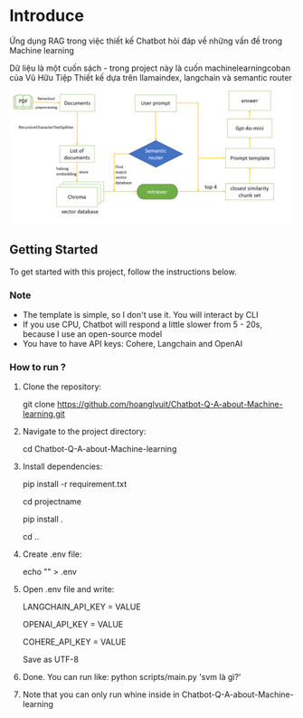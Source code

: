 # Introduce
Ứng dụng RAG trong việc thiết kế Chatbot hỏi đáp về những vấn đề trong Machine learning 

Dữ liệu là một cuốn sách - trong project này là cuốn machinelearningcoban của Vũ Hữu Tiệp
Thiết kế dựa trên llamaindex, langchain và semantic router 
![Architecture](pipeline.png)

## Getting Started
To get started with this project, follow the instructions below.
### Note
- The template is simple, so I don't use it. You will interact by CLI
- If you use CPU, Chatbot will respond a little slower from 5 - 20s, because I use an open-source model
- You have to have API keys: Cohere, Langchain and OpenAI
### How to run ? 

1. Clone the repository:

   git clone https://github.com/hoanglvuit/Chatbot-Q-A-about-Machine-learning.git
2. Navigate to the project directory:

   cd Chatbot-Q-A-about-Machine-learning
3. Install dependencies:
 
   pip install -r requirement.txt
   
   cd projectname
   
   pip install .
   
   cd ..
   
4. Create .env file:
 
   echo "" > .env
5. Open .env file and write:
 
   LANGCHAIN_API_KEY = VALUE
    
   OPENAI_API_KEY = VALUE
   
   COHERE_API_KEY  = VALUE
   
   Save as UTF-8
6. Done. You can run like: python scripts/main.py 'svm là gì?'
7. Note that you can only run whine inside in Chatbot-Q-A-about-Machine-learning

   


